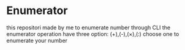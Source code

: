# Enumerator 
this repositori made by me to enumerate number through CLI
the enumerator operation have three option: (+),(-),(×),(:)
choose one to enumerate your number
